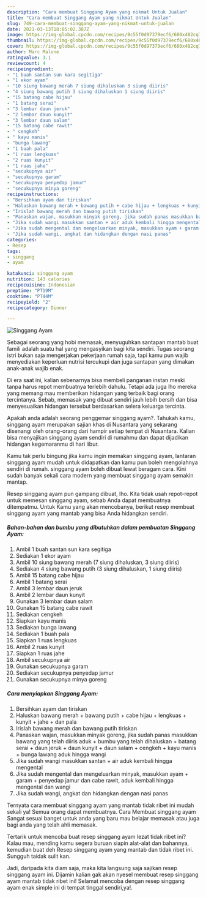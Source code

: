 ```yaml
---
description: "Cara membuat Singgang Ayam yang nikmat Untuk Jualan"
title: "Cara membuat Singgang Ayam yang nikmat Untuk Jualan"
slug: 749-cara-membuat-singgang-ayam-yang-nikmat-untuk-jualan
date: 2021-03-13T18:05:02.387Z
image: https://img-global.cpcdn.com/recipes/9c55f0d97379ecf6/680x482cq70/singgang-ayam-foto-resep-utama.jpg
thumbnail: https://img-global.cpcdn.com/recipes/9c55f0d97379ecf6/680x482cq70/singgang-ayam-foto-resep-utama.jpg
cover: https://img-global.cpcdn.com/recipes/9c55f0d97379ecf6/680x482cq70/singgang-ayam-foto-resep-utama.jpg
author: Marc Malone
ratingvalue: 3.1
reviewcount: 4
recipeingredient:
- "1 buah santan sun kara segitiga"
- "1 ekor ayam"
- "10 siung bawang merah 7 siung dihaluskan 3 siung diiris"
- "4 siung bawang putih 3 siung dihaluskan 1 siung diiris"
- "15 batang cabe hijau"
- "1 batang serai"
- "3 lembar daun jeruk"
- "2 lembar daun kunyit"
- "3 lembar daun salam"
- "15 batang cabe rawit"
- " cengkeh"
- " kayu manis"
- "bunga lawang"
- "1 buah pala"
- "1 ruas lengkuas"
- "2 ruas kunyit"
- "1 ruas jahe"
- "secukupnya air"
- "secukupnya garam"
- "secukupnya penyedap jamur"
- "secukupnya minya goreng"
recipeinstructions:
- "Bersihkan ayam dan tiriskan"
- "Haluskan bawang merah + bawang putih + cabe hijau + lengkuas + kunyit + jahe + dan pala"
- "Irislah bawang merah dan bawang putih tiriskan"
- "Panaskan wajan, masukkan minyak goreng, jika sudah panas masukkan bawang yang telah diiris aduk + bumbu yang telah dihaluskan + batang serai + daun jeruk + daun kunyit + daun salam + cengkeh + kayu manis + bunga lawang aduk hingga wangi"
- "Jika sudah wangi masukkan santan + air aduk kembali hingga mengental"
- "Jika sudah mengental dan mengeluarkan minyak, masukkan ayam + garam + penyedap jamur dan cabe rawit, aduk kembali hingga mengental dan wangi"
- "Jika sudah wangi, angkat dan hidangkan dengan nasi panas"
categories:
- Resep
tags:
- singgang
- ayam

katakunci: singgang ayam 
nutrition: 143 calories
recipecuisine: Indonesian
preptime: "PT19M"
cooktime: "PT44M"
recipeyield: "2"
recipecategory: Dinner

---
```



![Singgang Ayam](https://img-global.cpcdn.com/recipes/9c55f0d97379ecf6/680x482cq70/singgang-ayam-foto-resep-utama.jpg)

Sebagai seorang yang hobi memasak, menyuguhkan santapan mantab buat famili adalah suatu hal yang mengasyikan bagi kita sendiri. Tugas seorang istri bukan saja mengerjakan pekerjaan rumah saja, tapi kamu pun wajib menyediakan keperluan nutrisi tercukupi dan juga santapan yang dimakan anak-anak wajib enak.

Di era  saat ini, kalian sebenarnya bisa membeli panganan instan meski tanpa harus repot membuatnya terlebih dahulu. Tetapi ada juga lho mereka yang memang mau memberikan hidangan yang terbaik bagi orang tercintanya. Sebab, memasak yang dibuat sendiri jauh lebih bersih dan bisa menyesuaikan hidangan tersebut berdasarkan selera keluarga tercinta. 



Apakah anda adalah seorang penggemar singgang ayam?. Tahukah kamu, singgang ayam merupakan sajian khas di Nusantara yang sekarang disenangi oleh orang-orang dari hampir setiap tempat di Nusantara. Kalian bisa menyajikan singgang ayam sendiri di rumahmu dan dapat dijadikan hidangan kegemaranmu di hari libur.

Kamu tak perlu bingung jika kamu ingin memakan singgang ayam, lantaran singgang ayam mudah untuk didapatkan dan kamu pun boleh mengolahnya sendiri di rumah. singgang ayam boleh dibuat lewat beragam cara. Kini sudah banyak sekali cara modern yang membuat singgang ayam semakin mantap.

Resep singgang ayam pun gampang dibuat, lho. Kita tidak usah repot-repot untuk memesan singgang ayam, sebab Anda dapat membuatnya ditempatmu. Untuk Kamu yang akan mencobanya, berikut resep membuat singgang ayam yang mantab yang bisa Anda hidangkan sendiri.

<!--inarticleads1-->

##### Bahan-bahan dan bumbu yang dibutuhkan dalam pembuatan Singgang Ayam:

1. Ambil 1 buah santan sun kara segitiga
1. Sediakan 1 ekor ayam
1. Ambil 10 siung bawang merah (7 siung dihaluskan, 3 siung diiris)
1. Sediakan 4 siung bawang putih (3 siung dihaluskan, 1 siung diiris)
1. Ambil 15 batang cabe hijau
1. Ambil 1 batang serai
1. Ambil 3 lembar daun jeruk
1. Ambil 2 lembar daun kunyit
1. Gunakan 3 lembar daun salam
1. Gunakan 15 batang cabe rawit
1. Sediakan  cengkeh
1. Siapkan  kayu manis
1. Sediakan bunga lawang
1. Sediakan 1 buah pala
1. Siapkan 1 ruas lengkuas
1. Ambil 2 ruas kunyit
1. Siapkan 1 ruas jahe
1. Ambil secukupnya air
1. Gunakan secukupnya garam
1. Sediakan secukupnya penyedap jamur
1. Gunakan secukupnya minya goreng




<!--inarticleads2-->

##### Cara menyiapkan Singgang Ayam:

1. Bersihkan ayam dan tiriskan
1. Haluskan bawang merah + bawang putih + cabe hijau + lengkuas + kunyit + jahe + dan pala
1. Irislah bawang merah dan bawang putih tiriskan
1. Panaskan wajan, masukkan minyak goreng, jika sudah panas masukkan bawang yang telah diiris aduk + bumbu yang telah dihaluskan + batang serai + daun jeruk + daun kunyit + daun salam + cengkeh + kayu manis + bunga lawang aduk hingga wangi
1. Jika sudah wangi masukkan santan + air aduk kembali hingga mengental
1. Jika sudah mengental dan mengeluarkan minyak, masukkan ayam + garam + penyedap jamur dan cabe rawit, aduk kembali hingga mengental dan wangi
1. Jika sudah wangi, angkat dan hidangkan dengan nasi panas




Ternyata cara membuat singgang ayam yang mantab tidak ribet ini mudah sekali ya! Semua orang dapat membuatnya. Cara Membuat singgang ayam Sangat sesuai banget untuk anda yang baru mau belajar memasak atau juga bagi anda yang telah ahli memasak.

Tertarik untuk mencoba buat resep singgang ayam lezat tidak ribet ini? Kalau mau, mending kamu segera buruan siapin alat-alat dan bahannya, kemudian buat deh Resep singgang ayam yang mantab dan tidak ribet ini. Sungguh taidak sulit kan. 

Jadi, daripada kita diam saja, maka kita langsung saja sajikan resep singgang ayam ini. Dijamin kalian gak akan nyesel membuat resep singgang ayam mantab tidak ribet ini! Selamat mencoba dengan resep singgang ayam enak simple ini di tempat tinggal sendiri,ya!.

